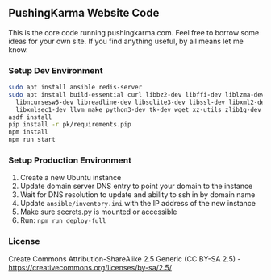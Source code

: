 ## PushingKarma Website Code
This is the core code running pushingkarma.com.  Feel free to borrow
some ideas for your own site.  If you find anything useful, by all
means let me know.

### Setup Dev Environment
```bash
sudo apt install ansible redis-server
sudo apt install build-essential curl libbz2-dev libffi-dev liblzma-dev \
  libncursesw5-dev libreadline-dev libsqlite3-dev libssl-dev libxml2-dev \
  libxmlsec1-dev llvm make python3-dev tk-dev wget xz-utils zlib1g-dev
asdf install
pip install -r pk/requirements.pip
npm install
npm run start
```

### Setup Production Environment
1. Create a new Ubuntu instance
2. Update domain server DNS entry to point your domain to the instance
3. Wait for DNS resolution to update and ability to ssh in by domain name
4. Update `ansible/inventory.ini` with the IP address of the new instance
5. Make sure secrets.py is mounted or accessible
6. Run: `npm run deploy-full`

### License
Create Commons Attribution-ShareAlike 2.5 Generic (CC BY-SA 2.5) - 
https://creativecommons.org/licenses/by-sa/2.5/
